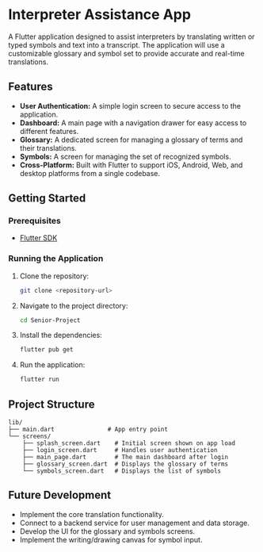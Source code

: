 # Interpreter Assistance App

A Flutter application designed to assist interpreters by translating written or typed symbols and text into a transcript. The application will use a customizable glossary and symbol set to provide accurate and real-time translations.

## Features

*   **User Authentication:** A simple login screen to secure access to the application.
*   **Dashboard:** A main page with a navigation drawer for easy access to different features.
*   **Glossary:** A dedicated screen for managing a glossary of terms and their translations.
*   **Symbols:** A screen for managing the set of recognized symbols.
*   **Cross-Platform:** Built with Flutter to support iOS, Android, Web, and desktop platforms from a single codebase.

## Getting Started

### Prerequisites

*   [Flutter SDK](https://flutter.dev/docs/get-started/install)

### Running the Application

1.  Clone the repository:
    ```sh
    git clone <repository-url>
    ```
2.  Navigate to the project directory:
    ```sh
    cd Senior-Project
    ```
3.  Install the dependencies:
    ```sh
    flutter pub get
    ```
4.  Run the application:
    ```sh
    flutter run
    ```

## Project Structure

```
lib/
├── main.dart               # App entry point
└── screens/
    ├── splash_screen.dart    # Initial screen shown on app load
    ├── login_screen.dart     # Handles user authentication
    ├── main_page.dart        # The main dashboard after login
    ├── glossary_screen.dart  # Displays the glossary of terms
    └── symbols_screen.dart   # Displays the list of symbols
```

## Future Development

*   Implement the core translation functionality.
*   Connect to a backend service for user management and data storage.
*   Develop the UI for the glossary and symbols screens.
*   Implement the writing/drawing canvas for symbol input.